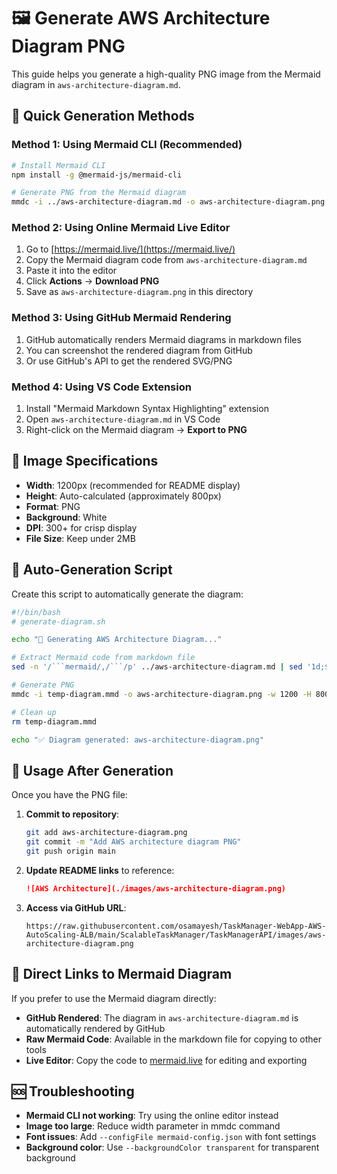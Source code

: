 # 🖼️ Generate AWS Architecture Diagram PNG

This guide helps you generate a high-quality PNG image from the Mermaid diagram in `aws-architecture-diagram.md`.

## 🚀 **Quick Generation Methods**

### **Method 1: Using Mermaid CLI (Recommended)**

```bash
# Install Mermaid CLI
npm install -g @mermaid-js/mermaid-cli

# Generate PNG from the Mermaid diagram
mmdc -i ../aws-architecture-diagram.md -o aws-architecture-diagram.png -w 1200 -H 800 --backgroundColor white
```

### **Method 2: Using Online Mermaid Live Editor**

1. Go to [https://mermaid.live/](https://mermaid.live/)
2. Copy the Mermaid diagram code from `aws-architecture-diagram.md`
3. Paste it into the editor
4. Click **Actions** → **Download PNG**
5. Save as `aws-architecture-diagram.png` in this directory

### **Method 3: Using GitHub Mermaid Rendering**

1. GitHub automatically renders Mermaid diagrams in markdown files
2. You can screenshot the rendered diagram from GitHub
3. Or use GitHub's API to get the rendered SVG/PNG

### **Method 4: Using VS Code Extension**

1. Install "Mermaid Markdown Syntax Highlighting" extension
2. Open `aws-architecture-diagram.md` in VS Code
3. Right-click on the Mermaid diagram → **Export to PNG**

## 📏 **Image Specifications**

- **Width**: 1200px (recommended for README display)
- **Height**: Auto-calculated (approximately 800px)
- **Format**: PNG
- **Background**: White
- **DPI**: 300+ for crisp display
- **File Size**: Keep under 2MB

## 🔄 **Auto-Generation Script**

Create this script to automatically generate the diagram:

```bash
#!/bin/bash
# generate-diagram.sh

echo "🎨 Generating AWS Architecture Diagram..."

# Extract Mermaid code from markdown file
sed -n '/```mermaid/,/```/p' ../aws-architecture-diagram.md | sed '1d;$d' > temp-diagram.mmd

# Generate PNG
mmdc -i temp-diagram.mmd -o aws-architecture-diagram.png -w 1200 -H 800 --backgroundColor white

# Clean up
rm temp-diagram.mmd

echo "✅ Diagram generated: aws-architecture-diagram.png"
```

## 🎯 **Usage After Generation**

Once you have the PNG file:

1. **Commit to repository**:
   ```bash
   git add aws-architecture-diagram.png
   git commit -m "Add AWS architecture diagram PNG"
   git push origin main
   ```

2. **Update README links** to reference:
   ```markdown
   ![AWS Architecture](./images/aws-architecture-diagram.png)
   ```

3. **Access via GitHub URL**:
   ```
   https://raw.githubusercontent.com/osamayesh/TaskManager-WebApp-AWS-AutoScaling-ALB/main/ScalableTaskManager/TaskManagerAPI/images/aws-architecture-diagram.png
   ```

## 🔗 **Direct Links to Mermaid Diagram**

If you prefer to use the Mermaid diagram directly:

- **GitHub Rendered**: The diagram in `aws-architecture-diagram.md` is automatically rendered by GitHub
- **Raw Mermaid Code**: Available in the markdown file for copying to other tools
- **Live Editor**: Copy the code to [mermaid.live](https://mermaid.live) for editing and exporting

## 🆘 **Troubleshooting**

- **Mermaid CLI not working**: Try using the online editor instead
- **Image too large**: Reduce width parameter in mmdc command
- **Font issues**: Add `--configFile mermaid-config.json` with font settings
- **Background color**: Use `--backgroundColor transparent` for transparent background 